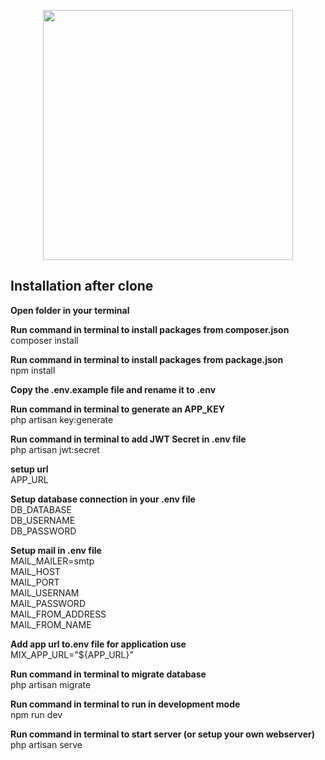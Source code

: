 <p align="center"><img src="https://fronteers.nl/_img/werkgevers/acato-logo.png" width="400"></p>

## Installation after clone

<p><strong>Open folder in your terminal</strong></p>

<p><strong>Run command in terminal to install packages from composer.json</strong><br>
composer install</p>

<p><strong>Run command in terminal to install packages from package.json</strong><br>
npm install</p>

<p><strong>Copy the .env.example file and rename it to .env</strong></p>

<p><strong>Run command in terminal to generate an APP_KEY</strong><br>
php artisan key:generate</p>

<p><strong>Run command in terminal to add JWT Secret in .env file</strong><br>
php artisan jwt:secret</p>

<p><strong>setup url</strong><br>
APP_URL</p>

<p><strong>Setup  database connection in your .env file</strong><br>
DB_DATABASE<br>
DB_USERNAME<br>
DB_PASSWORD

<p><strong>Setup mail in .env file</strong><br>
MAIL_MAILER=smtp<br>
MAIL_HOST<br>
MAIL_PORT<br>
MAIL_USERNAM<br>
MAIL_PASSWORD<br>
MAIL_FROM_ADDRESS<br>
MAIL_FROM_NAME</p>

<p><strong>Add app url to.env file for application use</strong><br>
MIX_APP_URL="${APP_URL}"</p>

<p><strong>Run command in terminal to migrate database</strong><br>
php artisan migrate</p>

<p><strong>Run command in terminal to run in development mode</strong><br>
npm run dev</p>

<p><strong>Run command in terminal to start server (or setup your own webserver)</strong><br>
php artisan serve</p>

